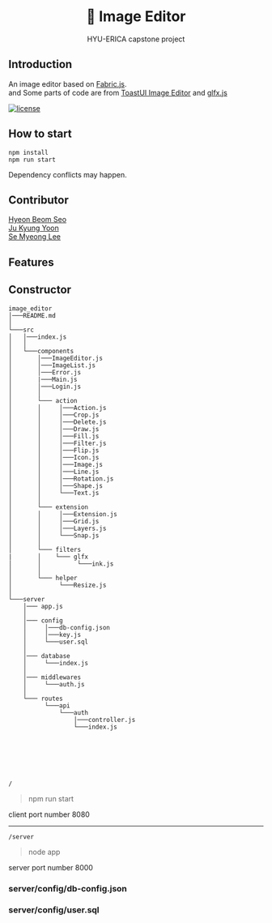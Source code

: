 <p align="center">
  <h1 align="center">🎨 Image Editor</h1>
  <p align="center">
    HYU-ERICA capstone project
  </p>
</p>

## Introduction
An image editor based on [Fabric.js](https://github.com/fabricjs/fabric.js).  
and Some parts of code are from [ToastUI Image Editor](https://github.com/nhn/tui.image-editor) and [glfx.js](https://github.com/evanw/glfx.js)

[![license](https://img.shields.io/github/license/nhn/tui.image-editor.svg)](https://github.com/hbseo/image_editor/blob/master/LICENSE) 

## How to start
```
npm install
npm run start
```
Dependency conflicts may happen.

## Contributor
[Hyeon Beom Seo](https://github.com/hbseo)  
[Ju Kyung Yoon](https://github.com/JuKyYoon)  
[Se Myeong Lee](https://github.com/3people)  

## Features

## Constructor

```
image_editor
│───README.md   
│
└───src
│   │───index.js
│   │
│   └───components
│       │───ImageEditor.js
│       │───ImageList.js
│       │───Error.js
│       |───Main.js
│       │───Login.js
│       │    
│       └─── action
│       │     │───Action.js
│       │     │───Crop.js
│       │     │───Delete.js
│       │     │───Draw.js
│       │     │───Fill.js
│       │     │───Filter.js
│       │     │───Flip.js
│       │     │───Icon.js
│       │     │───Image.js
│       │     │───Line.js
│       │     │───Rotation.js
│       │     │───Shape.js
│       │     └───Text.js
│       │
│       └─── extension
│       │     │───Extension.js
│       │     │───Grid.js
│       │     │───Layers.js
│       │     └───Snap.js
│       │   
│       └─── filters
|       │    └─── glfx
│       │          └───ink.js
│       │
│       └─── helper
│             └───Resize.js                            
│   
└───server
    │─── app.js
    │
    │─── config
    │     │───db-config.json
    │     │───key.js
    │     └───user.sql
    │
    │─── database
    │     └───index.js
    │
    │─── middlewares
    │     └───auth.js
    │
    └─── routes
          └───api
              └───auth
                  │───controller.js 
                  └───index.js




   


```

` / `
> npm run start

client port number 8080

---

` /server `
> node app

server port number 8000

### server/config/db-config.json
### server/config/user.sql
